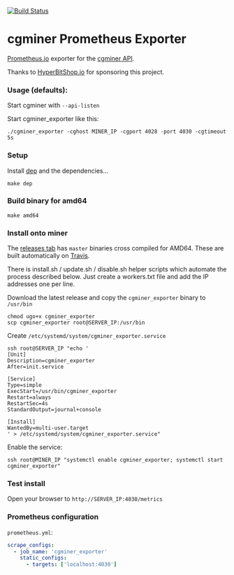 [![Build Status](https://travis-ci.org/blockassets/cgminer_exporter.svg?branch=master)](https://travis-ci.org/blockassets/cgminer_exporter)

# cgminer Prometheus Exporter

[Prometheus.io](https://prometheus.io/) exporter for the [cgminer API](https://github.com/ckolivas/cgminer/blob/master/API-README).

Thanks to [HyperBitShop.io](https://hyperbitshop.io) for sponsoring this project.

### Usage (defaults):

Start cgminer with `--api-listen`

Start cgminer_exporter like this:

``
./cgminer_exporter -cghost MINER_IP -cgport 4028 -port 4030 -cgtimeout 5s
``

### Setup

Install [dep](https://github.com/golang/dep) and the dependencies...

`make dep`

### Build binary for amd64

`make amd64`

### Install onto miner

The [releases tab](https://github.com/blockassets/cgminer_exporter/releases) has `master` binaries cross compiled for AMD64. These are built automatically on [Travis](https://travis-ci.org/blockassets/cgminer_exporter).

There is install.sh / update.sh / disable.sh helper scripts which automate the process described below. Just create a workers.txt file and add the IP addresses one per line.

Download the latest release and copy the `cgminer_exporter` binary to `/usr/bin`

```
chmod ugo+x cgminer_exporter
scp cgminer_exporter root@SERVER_IP:/usr/bin
```

Create `/etc/systemd/system/cgminer_exporter.service`

```
ssh root@SERVER_IP "echo '
[Unit]
Description=cgminer_exporter
After=init.service

[Service]
Type=simple
ExecStart=/usr/bin/cgminer_exporter
Restart=always
RestartSec=4s
StandardOutput=journal+console

[Install]
WantedBy=multi-user.target
' > /etc/systemd/system/cgminer_exporter.service"
```

Enable the service:

```
ssh root@MINER_IP "systemctl enable cgminer_exporter; systemctl start cgminer_exporter"
```

### Test install

Open your browser to `http://SERVER_IP:4030/metrics`

### Prometheus configuration

`prometheus.yml`:

```yaml
scrape_configs:
  - job_name: 'cgminer_exporter'
    static_configs:
      - targets: ['localhost:4030']
```
